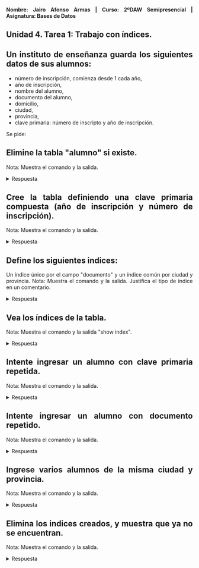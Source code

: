<div align="justify">

#### **Nombre: Jairo Afonso Armas | Curso: 2ºDAW Semipresencial | Asignatura: Bases de Datos** 

## **Unidad 4. Tarea 1: Trabajo con índices.**

## **Un instituto de enseñanza guarda los siguientes datos de sus alumnos:**

- número de inscripción, comienza desde 1 cada año,
- año de inscripción,
- nombre del alumno,
- documento del alumno,
- domicilio,
- ciudad,
- provincia,
- clave primaria: número de inscripto y año de inscripción.

Se pide:

## Elimine la tabla "alumno" si existe.
Nota: Muestra el comando y la salida.

<details>
<summary>Respuesta</summary>

```
DROP TABLE IF EXISTS alumno;
0 row(s) affected, 1 warning(s): 1051 Unknown table 'instituto.alumno'
```
</details>

## Cree la tabla definiendo una clave primaria compuesta (año de inscripción y número de inscripción).
Nota: Muestra el comando y la salida.


<details>
<summary>Respuesta</summary>

```
CREATE TABLE alumno (
	num_inscripcion INT NOT NULL,
    anio_inscripcion YEAR NOT NULL,
    nombre VARCHAR (100),
    dni VARCHAR (20),
    domicilio VARCHAR (150),
    ciudad VARCHAR (100),
    provincia VARCHAR (100),
    PRIMARY KEY (num_inscripcion, anio_inscripcion)
    );
0 row(s) affected
```
</details>


## Define los siguientes indices:
Un índice único por el campo "documento" y un índice común por ciudad y provincia.
Nota: Muestra el comando y la salida. Justifica el tipo de indice en un comentario.


<details>
<summary>Respuesta</summary>

```
CREATE UNIQUE INDEX idx_dni ON alumno(dni);
0 row(s) affected Records: 0  Duplicates: 0  Warnings: 0
CREATE INDEX idx_ciudad_pronvincia ON alumno(ciudad, provincia);
0 row(s) affected Records: 0  Duplicates: 0  Warnings: 0
```
</details>


## Vea los índices de la tabla.
Nota: Muestra el comando y la salida "show index".

<details>
<summary>Respuesta</summary>

SHOW INDEX from alumno;

| Table  | Non_unique | Key_name               | Seq_in_index | Column_name      | Collation | Cardinality | Sub_part | Packed | Null | Index_type | Comment | Index_comment | Visible | Expression |
|--------|------------|------------------------|---------------|------------------|-----------|-------------|----------|--------|------|-------------|---------|----------------|---------|------------|
| alumno | 0          | PRIMARY                | 1             | num_inscripcion  | A         | 0           |          |        |      | BTREE       |         |                | YES     |            |
| alumno | 0          | PRIMARY                | 2             | anio_inscripcion | A         | 0           |          |        |      | BTREE       |         |                | YES     |            |
| alumno | 0          | idx_dni                | 1             | dni              | A         | 0           |          |        | YES  | BTREE       |         |                | YES     |            |
| alumno | 1          | idx_ciudad_pronvincia  | 1             | ciudad           | A         | 0           |          |        | YES  | BTREE       |         |                | YES     |            |
| alumno | 1          | idx_ciudad_pronvincia  | 2             | provincia        | A         | 0           |          |        | YES  | BTREE       |         |                | YES     |            |

</details>

## Intente ingresar un alumno con clave primaria repetida.
Nota: Muestra el comando y la salida.

<details>
<summary>Respuesta</summary>

```
INSERT INTO alumno VALUES (1,2024, 'Jairo Afonso', '12345678', 'Calle Los Cercados, 2', 'La Victoria', 'Tenerife');
INSERT INTO alumno VALUES (1,2024, 'Begoña Armas', '98765432', 'Calle Los Cercados, 2', 'La Victoria', 'Tenerife');

Error Code: 1062. Duplicate entry '1-2024' for key 'alumno.PRIMARY'
```
</details>

## Intente ingresar un alumno con documento repetido.
Nota: Muestra el comando y la salida.

<details>
<summary>Respuesta</summary>

```
INSERT INTO alumno VALUES (1,2024, 'Jairo Afonso', '12345678', 'Calle Los Cercados, 2', 'La Victoria', 'Tenerife');
INSERT INTO alumno VALUES (2,2024, 'Begoña Armas', '12345678', 'Calle Los Cercados, 2', 'La Victoria', 'Tenerife');

Error Code: 1062. Duplicate entry '12345678' for key 'alumno.idx_dni'
```
</details>

## Ingrese varios alumnos de la misma ciudad y provincia.
Nota: Muestra el comando y la salida.

<details>
<summary>Respuesta</summary>

```
INSERT INTO alumno VALUES (2,2024, 'Begoña Armas', '45678912', 'Calle El Relampago, 8', 'La Victoria', 'Tenerife');
INSERT INTO alumno VALUES (3,2024, 'Evelin Alvarez', '32165487', 'Calle Guaira, 58', 'La Victoria', 'Tenerife');
INSERT INTO alumno VALUES (4,2024, 'Fernando Suarez', '78954123', 'Calle Los Cerditos, 66', 'La Victoria', 'Tenerife');

1 row(s) affected

1 row(s) affected

1 row(s) affected
```
</details>

## Elimina los indices creados, y muestra que ya no se encuentran.
Nota: Muestra el comando y la salida.

<details>
<summary>Respuesta</summary>

```
DROP INDEX idx_dni ON alumno;
DROP INDEX idx_ciudad_pronvincia ON alumno;

0 row(s) affected Records: 0  Duplicates: 0  Warnings: 0

0 row(s) affected Records: 0  Duplicates: 0  Warnings: 0

```
</details>

</div>
